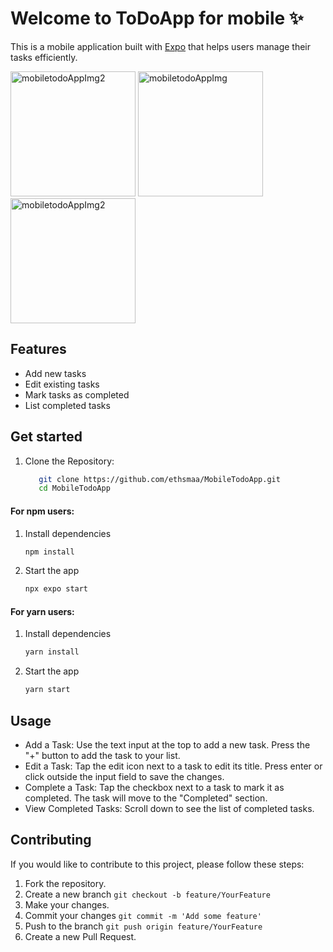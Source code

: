 # Welcome to ToDoApp for mobile ✨

This is a mobile application built with [Expo](https://expo.dev) that helps users manage their tasks efficiently.
<p align="left">
  <img src="https://github.com/ethsmaa/MobileTodoApp/assets/104065755/b1ac888e-04c9-45bd-a1b2-9866bf437b95" alt="mobiletodoAppImg2" width="200" />
  <img src="https://github.com/ethsmaa/MobileTodoApp/assets/104065755/6895c93d-7a4c-40ce-97df-2e8b2c3c66de" alt="mobiletodoAppImg" width="200" />
  <img src="https://github.com/ethsmaa/MobileTodoApp/assets/104065755/057018ed-1de8-4ce5-8423-ef1c47edba74" alt="mobiletodoAppImg2" width="200" />
</p>



## Features
- Add new tasks
- Edit existing tasks
- Mark tasks as completed
- List completed tasks


## Get started

1. Clone the Repository:
   ```bash
      git clone https://github.com/ethsmaa/MobileTodoApp.git
      cd MobileTodoApp
      ```

#### For npm users:

1. Install dependencies
   ```bash
   npm install
   ```

2. Start the app
   ```bash
   npx expo start
   ```

#### For yarn users:
1. Install dependencies
   ```bash
   yarn install
   ```

2. Start the app
   ```bash
   yarn start
   ```

## Usage

- Add a Task: Use the text input at the top to add a new task. Press the "+" button to add the task to your list.
- Edit a Task: Tap the edit icon next to a task to edit its title. Press enter or click outside the input field to save the changes.
- Complete a Task: Tap the checkbox next to a task to mark it as completed. The task will move to the "Completed" section.
- View Completed Tasks: Scroll down to see the list of completed tasks.


## Contributing

If you would like to contribute to this project, please follow these steps:

1. Fork the repository.
2. Create a new branch `git checkout -b feature/YourFeature`
3. Make your changes.
4. Commit your changes `git commit -m 'Add some feature'`
5. Push to the branch `git push origin feature/YourFeature`
6. Create a new Pull Request.
